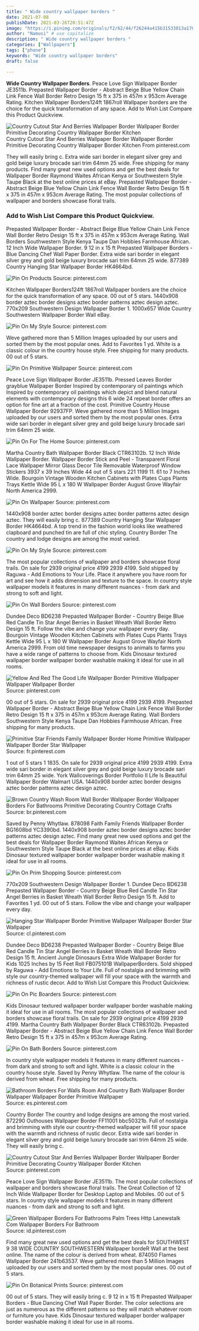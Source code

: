 ```yaml
---
title: " Wide country wallpaper borders "
date: 2021-07-08
publishDate: 2021-03-26T20:51:47Z
image: "https://i.pinimg.com/originals/f2/62/44/f26244a415b31533813a1702d84f25ba.jpg"
author: "Namusi" # use capitalize
description: " Wide country wallpaper borders "
categories: ["Wallpapers"]
tags: ["phone"]
keywords: "Wide country wallpaper borders"
draft: false

---
```



**Wide Country Wallpaper Borders**. Peace Love Sign Wallpaper Border JE3511b. Prepasted Wallpaper Border - Abstract Beige Blue Yellow Chain Link Fence Wall Border Retro Design 15 ft x 375 in 457m x 953cm Average Rating. Kitchen Wallpaper Borders124ft 1867roll Wallpaper borders are the choice for the quick transformation of any space. Add to Wish List Compare this Product Quickview.

![Country Cutout Star And Berries Wallpaper Border Wallpaper Border Primitive Decorating Country Wallpaper Border Kitchen](https://i.pinimg.com/originals/02/a8/f9/02a8f98bb415818924ba1c37c1bafeef.jpg "Country Cutout Star And Berries Wallpaper Border Wallpaper Border Primitive Decorating Country Wallpaper Border Kitchen")
Country Cutout Star And Berries Wallpaper Border Wallpaper Border Primitive Decorating Country Wallpaper Border Kitchen From pinterest.com


They will easily bring c. Extra wide sari border in elegant silver grey and gold beige luxury brocade sari trim 64mm 25 wide. Free shipping for many products. Find many great new used options and get the best deals for Wallpaper Border Raymond Waites African Kenya or Southwestern Style Taupe Black at the best online prices at eBay. Prepasted Wallpaper Border - Abstract Beige Blue Yellow Chain Link Fence Wall Border Retro Design 15 ft x 375 in 457m x 953cm Average Rating. The most popular collections of wallpaper and borders showcase floral trails.

### Add to Wish List Compare this Product Quickview.

Prepasted Wallpaper Border - Abstract Beige Blue Yellow Chain Link Fence Wall Border Retro Design 15 ft x 375 in 457m x 953cm Average Rating. Wall Borders Southwestern Style Kenya Taupe Dan Hobbies Farmhouse African. 12 Inch Wide Wallpaper Border. 9 12 in x 15 ft Prepasted Wallpaper Borders - Blue Dancing Chef Wall Paper Border. Extra wide sari border in elegant silver grey and gold beige luxury brocade sari trim 64mm 25 wide. 877389 Country Hanging Star Wallpaper Border HK4664bd.


![Pin On Products](https://i.pinimg.com/736x/b7/e5/2f/b7e52f228c662eac98c9b319d10bc4de.jpg "Pin On Products")
Source: pinterest.com

Kitchen Wallpaper Borders124ft 1867roll Wallpaper borders are the choice for the quick transformation of any space. 00 out of 5 stars. 1440x908 border aztec border designs aztec border patterns aztec design aztec. 770x209 Southwestern Design Wallpaper Border 1. 1000x657 Wide Country Southwestern Wallpaper Border Wall eBay.

![Pin On My Style](https://i.pinimg.com/originals/17/be/3b/17be3b207cedd3a5c68b76d6e2513762.jpg "Pin On My Style")
Source: pinterest.com

Weve gathered more than 5 Million Images uploaded by our users and sorted them by the most popular ones. Add to Favorites 1 yd. White is a classic colour in the country house style. Free shipping for many products. 00 out of 5 stars.

![Pin On Primitive Wallpaper](https://i.pinimg.com/originals/1a/af/b1/1aafb1be914faaa08c7063e7cfc6ecc5.png "Pin On Primitive Wallpaper")
Source: pinterest.com

Peace Love Sign Wallpaper Border JE3511b. Pressed Leaves Border grayblue Wallpaper Border Inspired by contemporary oil paintings which Inspired by contemporary oil paintings which depict and blend natural elements with contemporary designs this 6 wide 24 repeat border offers an option for fine art at a fraction of the cost. Primitive Country House Wallpaper Border 92937FP. Weve gathered more than 5 Million Images uploaded by our users and sorted them by the most popular ones. Extra wide sari border in elegant silver grey and gold beige luxury brocade sari trim 64mm 25 wide.

![Pin On For The Home](https://i.pinimg.com/originals/b4/df/83/b4df83de51f165697a31547705cf0386.jpg "Pin On For The Home")
Source: pinterest.com

Martha Country Bath Wallpaper Border Black CTR63102b. 12 Inch Wide Wallpaper Border. Wallpaper Border Stick and Peel - Transparent Floral Lace Wallpaper Mirror Glass Decor Tile Removable Waterproof Window Stickers 3937 x 39 Inches Wide 44 out of 5 stars 221 1199 11. 61 to 7 Inches Wide. Bourgoin Vintage Wooden Kitchen Cabinets with Plates Cups Plants Trays Kettle Wide 95 L x 180 W Wallpaper Border August Grove Wayfair North America 2999.

![Pin On Wallpaper](https://i.pinimg.com/564x/0b/4d/da/0b4dda6b8db0b5dabbaa956ccd302ac9.jpg "Pin On Wallpaper")
Source: pinterest.com

1440x908 border aztec border designs aztec border patterns aztec design aztec. They will easily bring c. 877389 Country Hanging Star Wallpaper Border HK4664bd. A top trend in the fashion world looks like weathered clapboard and punched tin are full of chic styling. Country Border The country and lodge designs are among the most varied.

![Pin On My Style](https://i.pinimg.com/originals/2e/e8/67/2ee8670b2822fc6a96380d031efa24be.jpg "Pin On My Style")
Source: pinterest.com

The most popular collections of wallpaper and borders showcase floral trails. On sale for 2939 original price 4199 2939 4199. Sold shipped by Raguwa - Add Emotions to Your Life. Place it anywhere you have room for art and see how it adds dimension and texture to the space. In country style wallpaper models it features in many different nuances - from dark and strong to soft and light.

![Pin On Wall Borders](https://i.pinimg.com/564x/3e/29/e0/3e29e00be4b01497f825ae4aee4d016b.jpg "Pin On Wall Borders")
Source: pinterest.com

Dundee Deco BD6238 Prepasted Wallpaper Border - Country Beige Blue Red Candle Tin Star Angel Berries in Basket Wreath Wall Border Retro Design 15 ft. Follow the vibe and change your wallpaper every day. Bourgoin Vintage Wooden Kitchen Cabinets with Plates Cups Plants Trays Kettle Wide 95 L x 180 W Wallpaper Border August Grove Wayfair North America 2999. From old time newspaper designs to animals to farms you have a wide range of patterns to choose from. Kids Dinosaur textured wallpaper border wallpaper border washable making it ideal for use in all rooms.

![Yellow And Red The Good Life Wallpaper Border Primitive Wallpaper Wallpaper Wallpaper Border](https://i.pinimg.com/originals/00/80/66/008066a0d622c8e973e87181824f7e4d.jpg "Yellow And Red The Good Life Wallpaper Border Primitive Wallpaper Wallpaper Wallpaper Border")
Source: pinterest.com

00 out of 5 stars. On sale for 2939 original price 4199 2939 4199. Prepasted Wallpaper Border - Abstract Beige Blue Yellow Chain Link Fence Wall Border Retro Design 15 ft x 375 in 457m x 953cm Average Rating. Wall Borders Southwestern Style Kenya Taupe Dan Hobbies Farmhouse African. Free shipping for many products.

![Primitive Star Friends Family Wallpaper Border Home Primitive Wallpaper Wallpaper Border Star Wallpaper](https://i.pinimg.com/originals/37/86/b5/3786b561708ce99b04f490dd62311850.jpg "Primitive Star Friends Family Wallpaper Border Home Primitive Wallpaper Wallpaper Border Star Wallpaper")
Source: fr.pinterest.com

1 out of 5 stars 1 1835. On sale for 2939 original price 4199 2939 4199. Extra wide sari border in elegant silver grey and gold beige luxury brocade sari trim 64mm 25 wide. York Wallcoverings Border Portfolio II Life Is Beautiful Wallpaper Border Walmart USA. 1440x908 border aztec border designs aztec border patterns aztec design aztec.

![Brown Country Wash Room Wall Border Wallpaper Border Wallpaper Borders For Bathrooms Primitive Decorating Country Cottage Crafts](https://i.pinimg.com/originals/6b/90/e9/6b90e9e82bb0ae677ae8b90568e7c882.jpg "Brown Country Wash Room Wall Border Wallpaper Border Wallpaper Borders For Bathrooms Primitive Decorating Country Cottage Crafts")
Source: br.pinterest.com

Saved by Penny Whytlaw. 878098 Faith Family Friends Wallpaper Border BG1608bd YC3390bd. 1440x908 border aztec border designs aztec border patterns aztec design aztec. Find many great new used options and get the best deals for Wallpaper Border Raymond Waites African Kenya or Southwestern Style Taupe Black at the best online prices at eBay. Kids Dinosaur textured wallpaper border wallpaper border washable making it ideal for use in all rooms.

![Pin On Prim Shopping](https://i.pinimg.com/originals/94/a9/f9/94a9f9100f5397e2dd9c7d156cf1c27b.jpg "Pin On Prim Shopping")
Source: pinterest.com

770x209 Southwestern Design Wallpaper Border 1. Dundee Deco BD6238 Prepasted Wallpaper Border - Country Beige Blue Red Candle Tin Star Angel Berries in Basket Wreath Wall Border Retro Design 15 ft. Add to Favorites 1 yd. 00 out of 5 stars. Follow the vibe and change your wallpaper every day.

![Hanging Star Wallpaper Border Primitive Wallpaper Wallpaper Border Star Wallpaper](https://i.pinimg.com/originals/08/6e/39/086e393a9ccc67dea4abe8f5a83a85c2.jpg "Hanging Star Wallpaper Border Primitive Wallpaper Wallpaper Border Star Wallpaper")
Source: cl.pinterest.com

Dundee Deco BD6238 Prepasted Wallpaper Border - Country Beige Blue Red Candle Tin Star Angel Berries in Basket Wreath Wall Border Retro Design 15 ft. Ancient Jungle Dinosaurs Extra Wide Wallpaper Border for Kids 1025 Inches by 15 Feet Roll FB075101B WallpaperBorders. Sold shipped by Raguwa - Add Emotions to Your Life. Full of nostalgia and brimming with style our country-themed wallpaper will fill your space with the warmth and richness of rustic decor. Add to Wish List Compare this Product Quickview.

![Pin On Pic Boarders](https://i.pinimg.com/600x315/76/56/c7/7656c78b1e83c47c31034a8eda6673ee.jpg "Pin On Pic Boarders")
Source: pinterest.com

Kids Dinosaur textured wallpaper border wallpaper border washable making it ideal for use in all rooms. The most popular collections of wallpaper and borders showcase floral trails. On sale for 2939 original price 4199 2939 4199. Martha Country Bath Wallpaper Border Black CTR63102b. Prepasted Wallpaper Border - Abstract Beige Blue Yellow Chain Link Fence Wall Border Retro Design 15 ft x 375 in 457m x 953cm Average Rating.

![Pin On Bath Borders](https://i.pinimg.com/originals/ab/5c/e8/ab5ce8f0a8763271fb19fed1f9a6c178.jpg "Pin On Bath Borders")
Source: pinterest.com

In country style wallpaper models it features in many different nuances - from dark and strong to soft and light. White is a classic colour in the country house style. Saved by Penny Whytlaw. The name of the colour is derived from wheat. Free shipping for many products.

![Bathroom Borders For Walls Room And Country Bath Wallpaper Border Wallpaper Wallpaper Border Primitive Wallpaper](https://i.pinimg.com/originals/62/dd/3b/62dd3b57cb7604a39dfbb25a326beb17.jpg "Bathroom Borders For Walls Room And Country Bath Wallpaper Border Wallpaper Wallpaper Border Primitive Wallpaper")
Source: es.pinterest.com

Country Border The country and lodge designs are among the most varied. 872290 Outhouses Wallpaper Border FF11001 bbc50321b. Full of nostalgia and brimming with style our country-themed wallpaper will fill your space with the warmth and richness of rustic decor. Extra wide sari border in elegant silver grey and gold beige luxury brocade sari trim 64mm 25 wide. They will easily bring c.

![Country Cutout Star And Berries Wallpaper Border Wallpaper Border Primitive Decorating Country Wallpaper Border Kitchen](https://i.pinimg.com/originals/02/a8/f9/02a8f98bb415818924ba1c37c1bafeef.jpg "Country Cutout Star And Berries Wallpaper Border Wallpaper Border Primitive Decorating Country Wallpaper Border Kitchen")
Source: pinterest.com

Peace Love Sign Wallpaper Border JE3511b. The most popular collections of wallpaper and borders showcase floral trails. The Great Collection of 12 Inch Wide Wallpaper Border for Desktop Laptop and Mobiles. 00 out of 5 stars. In country style wallpaper models it features in many different nuances - from dark and strong to soft and light.

![Green Wallpaper Borders For Bathrooms Palm Trees Http Lanewstalk Com Wallpaper Borders For Bathroom](https://i.pinimg.com/originals/ac/1a/a9/ac1aa99475e17677aae7ce013e158433.jpg "Green Wallpaper Borders For Bathrooms Palm Trees Http Lanewstalk Com Wallpaper Borders For Bathroom")
Source: id.pinterest.com

Find many great new used options and get the best deals for SOUTHWEST 9 38 WIDE COUNTRY SOUTHWESTERN Wallpaper bordeR Wall at the best online. The name of the colour is derived from wheat. 874050 Flames Wallpaper Border 241b63537. Weve gathered more than 5 Million Images uploaded by our users and sorted them by the most popular ones. 00 out of 5 stars.

![Pin On Botanical Prints](https://i.pinimg.com/originals/f2/62/44/f26244a415b31533813a1702d84f25ba.jpg "Pin On Botanical Prints")
Source: pinterest.com

00 out of 5 stars. They will easily bring c. 9 12 in x 15 ft Prepasted Wallpaper Borders - Blue Dancing Chef Wall Paper Border. The color selections are just as numerous as the different patterns so they will match whatever room or furniture you have. Kids Dinosaur textured wallpaper border wallpaper border washable making it ideal for use in all rooms.


